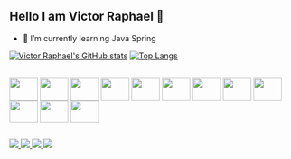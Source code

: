 ## Hello I am Victor Raphael 👋

- 🌱 I’m currently learning Java Spring

[![Victor Raphael's GitHub stats](https://github-readme-stats.vercel.app/api?username=yRaphaael&show_icons=true&theme=tokyonight)](https://github.com/yRaphaael/github-readme-stats) [![Top Langs](https://github-readme-stats.vercel.app/api/top-langs/?username=yRaphaael&theme=tokyonight&langs_count=8)](https://github.com/anuraghazra/github-readme-stats)

<div style="display: inline-block"><br>
<img align="center" width="50" height="40" src="https://cdn.jsdelivr.net/gh/devicons/devicon/icons/python/python-original.svg" />
<img align="center" width="50" height="40" src="https://cdn.jsdelivr.net/gh/devicons/devicon/icons/java/java-original.svg" />
<img align="center" width="50" height="40" src="https://cdn.jsdelivr.net/gh/devicons/devicon@latest/icons/spring/spring-original.svg" />
<img align="center" width="50" height="40" src="https://cdn.jsdelivr.net/gh/devicons/devicon@latest/icons/react/react-original.svg" />
<img align="center" width="50" height="40" src="https://cdn.jsdelivr.net/gh/devicons/devicon@latest/icons/mongodb/mongodb-original.svg" />
<img align="center" width="50" height="40" src="https://cdn.jsdelivr.net/gh/devicons/devicon/icons/mysql/mysql-original.svg" />
<img align="center" width="50" height="40" src="https://cdn.jsdelivr.net/gh/devicons/devicon@latest/icons/postman/postman-original.svg" />
<img align="center" width="50" height="40" src="https://cdn.jsdelivr.net/gh/devicons/devicon@latest/icons/csharp/csharp-original.svg" />
<img align="center" width="50" height="40" src="https://cdn.jsdelivr.net/gh/devicons/devicon/icons/debian/debian-original.svg" />
<img align="center" width="50" height="40" src="https://cdn.jsdelivr.net/gh/devicons/devicon@latest/icons/notion/notion-original.svg" />
<img align="center" width="50" height="40" src="https://cdn.jsdelivr.net/gh/devicons/devicon/icons/linux/linux-original.svg" />
<img align="center" width="50" height="40" src="https://cdn.jsdelivr.net/gh/devicons/devicon@latest/icons/trello/trello-plain.svg" />
</div>

##

<div>
  <a href="https://www.linkedin.com/in/victorfigueiredocode" target="blank">
    <img src="https://img.shields.io/badge/LinkedIn-0077B5?style=for-the-badge&logo=linkedin&logoColor=white" target="blank">
  </a>
   <a href="https://github.com/yRaphaael/" target="blank">
    <img src="https://img.shields.io/badge/GitHub-100000?style=for-the-badge&logo=github&logoColor=white" target="blank">
  </a>
    <a href="https://gitlab.com/VictorRaphael">
    <img src="https://img.shields.io/badge/GitLab-330F63?style=for-the-badge&logo=gitlab&logoColor=white" target="blank">
  </a>
  <a href="https://www.instagram.com/raphaael_007/" target="blank">
    <img src="https://img.shields.io/badge/Instagram-E4405F?style=for-the-badge&logo=instagram&logoColor=white" target="blank">
  </a>
</div>
